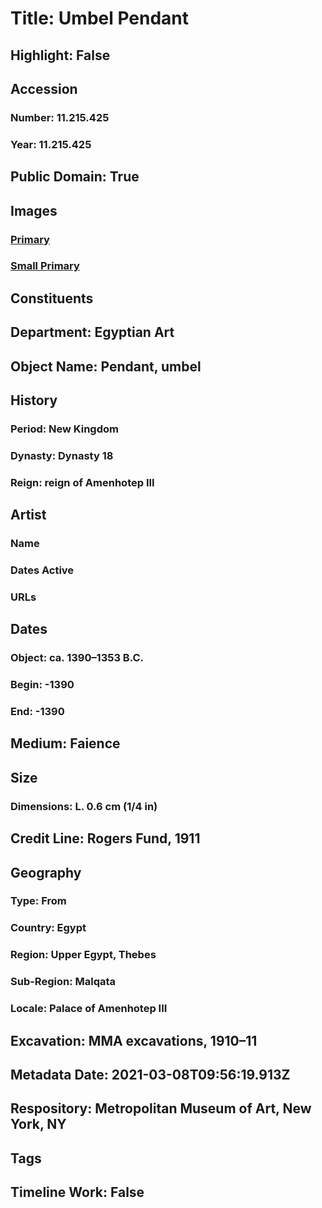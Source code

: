 # Title: Umbel Pendant
## Highlight: False
## Accession
### Number: 11.215.425
### Year: 11.215.425
## Public Domain: True
## Images
### [Primary](https://images.metmuseum.org/CRDImages/eg/original/11.215.425.jpg)
### [Small Primary](https://images.metmuseum.org/CRDImages/eg/web-large/11.215.425.jpg)
## Constituents
## Department: Egyptian Art
## Object Name: Pendant, umbel
## History
### Period: New Kingdom
### Dynasty: Dynasty 18
### Reign: reign of Amenhotep III
## Artist
### Name
### Dates Active
### URLs
## Dates
### Object: ca. 1390–1353 B.C.
### Begin: -1390
### End: -1390
## Medium: Faience
## Size
### Dimensions: L. 0.6 cm (1/4 in)
## Credit Line: Rogers Fund, 1911
## Geography
### Type: From
### Country: Egypt
### Region: Upper Egypt, Thebes
### Sub-Region: Malqata
### Locale: Palace of Amenhotep III
## Excavation: MMA excavations, 1910–11
## Metadata Date: 2021-03-08T09:56:19.913Z
## Respository: Metropolitan Museum of Art, New York, NY
## Tags
## Timeline Work: False
